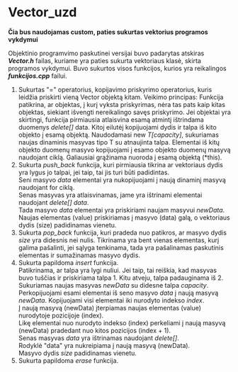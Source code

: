 # Vector_uzd
**Čia bus naudojamas custom, paties sukurtas vektorius programos vykdymui**

Objektinio programvimo paskutinei versijai buvo padarytas atskiras ***Vector.h*** failas, kuriame yra paties sukurta vektoriaus klasė, skirta programos vykdymui.
Buvo sukurtos visos funkcijos, kurios yra reikalingos ***funkcijos.cpp*** failui.

1. Sukurtas "=" operatorius, kopijavimo priskyrimo operatorius, kuris leidžia priskirti vieną Vector objektą kitam. Veikimo principas: 
Funkcija patikrina, ar objektas, į kurį vyksta priskyrimas, nėra tas pats kaip kitas objektas, siekiant išvengti nereikalingo savęs priskyrimo.
Jei objektai yra skirtingi, funkcija pirmiausia atlaisvina esamą atmintį ištrindama duomenys *delete[]* data.
Kitoj eilutėj kopijuojami dydis ir talpa iš kito objekto į esamą objektą.
Naudodamasi new *T[capacity]*, sukuriamas naujas dinaminis masyvas tipo T su atnaujinta talpa.
Elementai iš kitų objekto duomenų masyvo kopijuojami į esamo objekto duomenų masyvą naudojant ciklą.
Galiausiai grąžinama nuoroda į esamą objektą (*this).  
2. Sukurta *push_back* funkcija, kuri pirmiausia tikrina ar vektoriaus dydis yra lygus jo talpai, jei taip, tai jis turi būti padidintas.  
Seni masyvo *data* elementai yra nukopijuojami į naują dinaminį masyvą naudojant for ciklą.  
Senas masyvas yra atlaisvinamas, jame yra ištrinami elementai naudojant *delete[] data*.  
Tada masyvo *data* elementai yra priskiriami naujam masyvui *newData*.  
Naujas elementas (value) priskiriamas į masyvo (data) galą, o vektoriaus dydis (size) padidinamas vienetu.  
3. Sukurta *pop_back* funkcija, kuri pradeda nuo patikros, ar masyvo dydis *size* yra didesnis nei nulis. Tikrinama yra bent vienas elementas, kurį galima pašalinti, jei sąlyga tenkinama, tada yra pašalinamas paskutinis elementas ir sumažinamas masyvo dydis.
4. Sukurta papildoma *insert* funkcija.  
Patikrinama, ar talpa yra lygi nuliui. Jei taip, tai reiškia, kad masyvas buvo tuščias ir priskiriama talpa 1. Kitu atveju, talpa padauginama iš 2.  
Sukuriamas naujas masyvas *newData* su didesne talpa *capacity*.
Perkopijuojami esami elementai iš seno masyvo *data* į naują masyvą *newData*. Kopijuojami visi elementai iki nurodyto indekso *index*.  
Į naują masyvą (newData) įterpiamas naujas elementas (value) nurodytoje pozicijoje (index).  
Likę elementai nuo nurodyto indekso (index) perkeliami į naują masyvą (newData) pradedant nuo kitos pozicijos (index + 1).  
Senas masyvas *data* yra ištrinamas naudojant *delete[]*.  
Rodyklė "data" yra nukreipiama į naują masyvą (newData).  
Masyvo dydis *size* padidinamas vienetu.
5. Sukurta papildoma *erase* funkcija.



